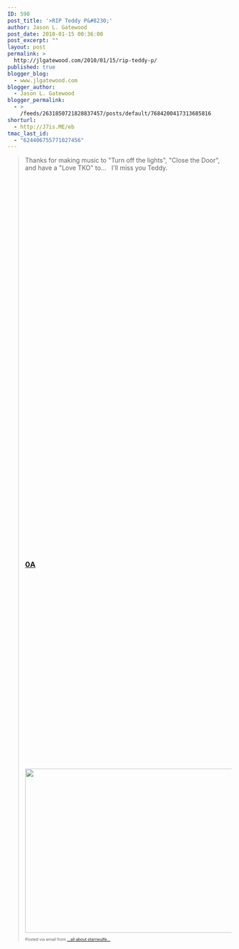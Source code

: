 ```yaml
---
ID: 590
post_title: '>RIP Teddy P&#8230;'
author: Jason L. Gatewood
post_date: 2010-01-15 00:36:00
post_excerpt: ""
layout: post
permalink: >
  http://jlgatewood.com/2010/01/15/rip-teddy-p/
published: true
blogger_blog:
  - www.jlgatewood.com
blogger_author:
  - Jason L. Gatewood
blogger_permalink:
  - >
    /feeds/2631850721828837457/posts/default/7684200417313685816
shorturl:
  - http://J7is.ME/eb
tmac_last_id:
  - "624406755771027456"
---
```

><div><div>Thanks for making music to "Turn off the lights", "Close the Door", and have a "Love TKO" to...   I'll miss you Teddy.</div><p /><div><object height="417" width="500"><param name="movie" value="http://www.youtube.com/v/rV9VuPkIIv4&hl=en&fs=1" /><param name="wmode" value="window" /><param name="allowFullScreen" value="true" /><param name="allowscriptaccess" value="always" /><embed src="http://www.youtube.com/v/rV9VuPkIIv4&hl=en&fs=1" allowfullscreen="true" type="application/x-shockwave-flash" allowscriptaccess="always" wmode="window" height="417" width="500"></embed></object></div><div><h3><a href="http://www.youtube.com/watch?v=CVCxJUye_0A" rel="nofollow" target="_blank"><span><object height="417" width="500"><param name="movie" value="http://www.youtube.com/v/CVCxJUye_&hl=en&fs=1" /><param name="wmode" value="window" /><param name="allowFullScreen" value="true" /><param name="allowscriptaccess" value="always" /><embed src="http://www.youtube.com/v/CVCxJUye_&hl=en&fs=1" allowfullscreen="true" type="application/x-shockwave-flash" allowscriptaccess="always" wmode="window" height="417" width="500"></embed></object></span><span></span>0A</a></h3><div><object height="417" width="500"><param name="movie" value="http://www.youtube.com/v/54-9Jvq1Li4&hl=en&fs=1" /><param name="wmode" value="window" /><param name="allowFullScreen" value="true" /><param name="allowscriptaccess" value="always" /><embed src="http://www.youtube.com/v/54-9Jvq1Li4&hl=en&fs=1" allowfullscreen="true" type="application/x-shockwave-flash" allowscriptaccess="always" wmode="window" height="417" width="500"></embed></object></div><p /></div><div><a href="http://posterous.com/getfile/files.posterous.com/starrwulfe/hGEHIFyJqgjDDBDqEiqAEaCtEeICcfxrfvtuwyBfhexfnCGefvElaEkIemCr/media_httpbeatcraveco_omiIi.jpg.scaled1000.jpg"><img src="http://posterous.com/getfile/files.posterous.com/starrwulfe/hGEHIFyJqgjDDBDqEiqAEaCtEeICcfxrfvtuwyBfhexfnCGefvElaEkIemCr/media_httpbeatcraveco_omiIi.jpg.scaled500.jpg" width="500" height="368" /></a> </div><p style="font-size: 9px;">  Posted via email from <a href="http://starrwulfe.info/rip-teddy-p-2">...all about starrwulfe...</a>  </p></div>